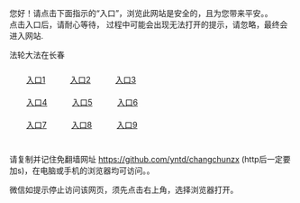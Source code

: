 您好！请点击下面指示的“入口”，浏览此网站是安全的，且为您带来平安。。 <br/>
点击入口后，请耐心等待， 过程中可能会出现无法打开的提示，请忽略，最终会进入网站. </br>

法轮大法在长春<br/>
<div style="padding:10px"><a style="margin:20px" target="_blank" href="https://d1ulxptidd3w4s.cloudfront.net/2Qpsp?lbdakl" id="ccLink1" rel="nofollow">入口1</a> <a target="_blank" style="margin:20px" href="https://d5q57p6q29wdg.cloudfront.net/2Qpsp?rocmoe" id="ccLink2" rel="nofollow">入口2</a> <a style="margin:20px" target="_blank" href="https://dntop7nhonzfq.cloudfront.net/2Qpsp?zcdqrsq" id="ccLink3" rel="nofollow">入口3</a></div>

<div style="padding:10px" ><a style="margin:20px" target="_blank" href="https://d1ulxptidd3w4s.cloudfront.net/2Qpsp?lbdakl" id="ccLink4" rel="nofollow">入口4</a> <a style="margin:20px" href="https://d5q57p6q29wdg.cloudfront.net/2Qpsp?rocmoe" target="_blank" id="ccLink5" rel="nofollow">入口5</a> <a style="margin:20px" href="https://dntop7nhonzfq.cloudfront.net/2Qpsp?zcdqrsq" target="_blank" id="ccLink6" rel="nofollow">入口6</a></div>

<div style="padding:10px"><a style="margin:20px" target="_blank" href="https://d1ulxptidd3w4s.cloudfront.net/2Qpsp?lbdakl" id="ccLink7" rel="nofollow">入口7</a> <a style="margin:20px" href="https://d5q57p6q29wdg.cloudfront.net/2Qpsp?rocmoe" target="_blank" id="ccLink8" rel="nofollow">入口8</a> <a style="margin:20px" target="_blank" href="https://dntop7nhonzfq.cloudfront.net/2Qpsp?zcdqrsq" id="ccLink9" rel="nofollow">入口9</a></div>

<br/>



请复制并记住免翻墙网址 https://github.com/yntd/changchunzx (http后一定要加s)，在电脑或手机的浏览器均可访问。。<br/>

微信如提示停止访问该网页，须先点击右上角，选择浏览器打开。
